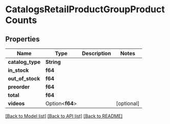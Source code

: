# CatalogsRetailProductGroupProductCounts

## Properties

Name | Type | Description | Notes
------------ | ------------- | ------------- | -------------
**catalog_type** | **String** |  | 
**in_stock** | **f64** |  | 
**out_of_stock** | **f64** |  | 
**preorder** | **f64** |  | 
**total** | **f64** |  | 
**videos** | Option<**f64**> |  | [optional]

[[Back to Model list]](../README.md#documentation-for-models) [[Back to API list]](../README.md#documentation-for-api-endpoints) [[Back to README]](../README.md)


